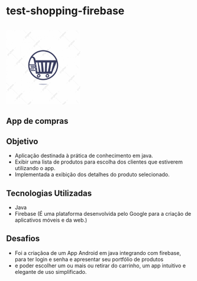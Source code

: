 # test-shopping-firebase


<br>
<img height="200" src="https://github.com/ivandacruz/test-shopping-firebase/blob/main/shopping-logo.jpg"/>
</br>


## App de compras

## Objetivo

* Aplicação destinada à prática de conhecimento em java.
* Exibir uma lista de produtos para escolha dos clientes que estiverem utilizando o app.
* Implementada a exibição dos detalhes do produto selecionado.

## Tecnologias Utilizadas

* Java
* Firebase (É uma plataforma desenvolvida pelo Google para a criação de aplicativos móveis e da web.)

## Desafios
* Foi a criaçãoa de um App Android em java integrando com firebase, para ter login e senha e apresentar seu portfólio de produtos
* e poder escolher um ou mais ou retirar do carrinho, um app intuitivo e elegante de uso simplificado.

